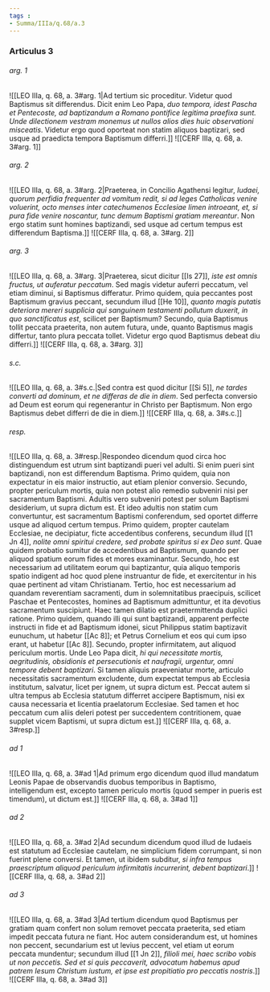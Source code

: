 ```yaml
---
tags : 
- Summa/IIIa/q.68/a.3
---
```


### Articulus 3

###### arg. 1
![[LEO IIIa, q. 68, a. 3#arg. 1|Ad tertium sic proceditur. Videtur quod Baptismus sit differendus. Dicit enim Leo Papa, *duo tempora, idest Pascha et Pentecoste, ad baptizandum a Romano pontifice legitima praefixa sunt. Unde dilectionem vestram monemus ut nullos alios dies huic observationi misceatis*. Videtur ergo quod oporteat non statim aliquos baptizari, sed usque ad praedicta tempora Baptismum differri.]]
![[CERF IIIa, q. 68, a. 3#arg. 1]]

###### arg. 2
![[LEO IIIa, q. 68, a. 3#arg. 2|Praeterea, in Concilio Agathensi legitur, *Iudaei, quorum perfidia frequenter ad vomitum redit, si ad leges Catholicas venire voluerint, octo menses inter catechumenos Ecclesiae limen introeant, et, si pura fide venire noscantur, tunc demum Baptismi gratiam mereantur*. Non ergo statim sunt homines baptizandi, sed usque ad certum tempus est differendum Baptisma.]]
![[CERF IIIa, q. 68, a. 3#arg. 2]]

###### arg. 3
![[LEO IIIa, q. 68, a. 3#arg. 3|Praeterea, sicut dicitur [[Is 27]], *iste est omnis fructus, ut auferatur peccatum*. Sed magis videtur auferri peccatum, vel etiam diminui, si Baptismus differatur. Primo quidem, quia peccantes post Baptismum gravius peccant, secundum illud [[He 10]], *quanto magis putatis deteriora mereri supplicia qui sanguinem testamenti pollutum duxerit, in quo sanctificatus est*, scilicet per Baptismum? Secundo, quia Baptismus tollit peccata praeterita, non autem futura, unde, quanto Baptismus magis differtur, tanto plura peccata tollet. Videtur ergo quod Baptismus debeat diu differri.]]
![[CERF IIIa, q. 68, a. 3#arg. 3]]

###### s.c.
![[LEO IIIa, q. 68, a. 3#s.c.|Sed contra est quod dicitur [[Si 5]], *ne tardes converti ad dominum, et ne differas de die in diem*. Sed perfecta conversio ad Deum est eorum qui regenerantur in Christo per Baptismum. Non ergo Baptismus debet differri de die in diem.]]
![[CERF IIIa, q. 68, a. 3#s.c.]]

###### resp.
![[LEO IIIa, q. 68, a. 3#resp.|Respondeo dicendum quod circa hoc distinguendum est utrum sint baptizandi pueri vel adulti. Si enim pueri sint baptizandi, non est differendum Baptisma. Primo quidem, quia non expectatur in eis maior instructio, aut etiam plenior conversio. Secundo, propter periculum mortis, quia non potest alio remedio subveniri nisi per sacramentum Baptismi. Adultis vero subveniri potest per solum Baptismi desiderium, ut supra dictum est. Et ideo adultis non statim cum convertuntur, est sacramentum Baptismi conferendum, sed oportet differre usque ad aliquod certum tempus. Primo quidem, propter cautelam Ecclesiae, ne decipiatur, ficte accedentibus conferens, secundum illud [[1 Jn 4]], *nolite omni spiritui credere, sed probate spiritus si ex Deo sunt*. Quae quidem probatio sumitur de accedentibus ad Baptismum, quando per aliquod spatium eorum fides et mores examinantur. Secundo, hoc est necessarium ad utilitatem eorum qui baptizantur, quia aliquo temporis spatio indigent ad hoc quod plene instruantur de fide, et exercitentur in his quae pertinent ad vitam Christianam. Tertio, hoc est necessarium ad quandam reverentiam sacramenti, dum in solemnitatibus praecipuis, scilicet Paschae et Pentecostes, homines ad Baptismum admittuntur, et ita devotius sacramentum suscipiunt. Haec tamen dilatio est praetermittenda duplici ratione. Primo quidem, quando illi qui sunt baptizandi, apparent perfecte instructi in fide et ad Baptismum idonei, sicut Philippus statim baptizavit eunuchum, ut habetur [[Ac 8]]; et Petrus Cornelium et eos qui cum ipso erant, ut habetur [[Ac 8]]. Secundo, propter infirmitatem, aut aliquod periculum mortis. Unde Leo Papa dicit, *hi qui necessitate mortis, aegritudinis, obsidionis et persecutionis et naufragii, urgentur, omni tempore debent baptizari*. Si tamen aliquis praeveniatur morte, articulo necessitatis sacramentum excludente, dum expectat tempus ab Ecclesia institutum, salvatur, licet per ignem, ut supra dictum est. Peccat autem si ultra tempus ab Ecclesia statutum differret accipere Baptismum, nisi ex causa necessaria et licentia praelatorum Ecclesiae. Sed tamen et hoc peccatum cum aliis deleri potest per succedentem contritionem, quae supplet vicem Baptismi, ut supra dictum est.]]
![[CERF IIIa, q. 68, a. 3#resp.]]

###### ad 1
![[LEO IIIa, q. 68, a. 3#ad 1|Ad primum ergo dicendum quod illud mandatum Leonis Papae de observandis duobus temporibus in Baptismo, intelligendum est, excepto tamen periculo mortis (quod semper in pueris est timendum), ut dictum est.]]
![[CERF IIIa, q. 68, a. 3#ad 1]]

###### ad 2
![[LEO IIIa, q. 68, a. 3#ad 2|Ad secundum dicendum quod illud de Iudaeis est statutum ad Ecclesiae cautelam, ne simplicium fidem corrumpant, si non fuerint plene conversi. Et tamen, ut ibidem subditur, *si infra tempus praescriptum aliquod periculum infirmitatis incurrerint, debent baptizari*.]]
![[CERF IIIa, q. 68, a. 3#ad 2]]

###### ad 3
![[LEO IIIa, q. 68, a. 3#ad 3|Ad tertium dicendum quod Baptismus per gratiam quam confert non solum removet peccata praeterita, sed etiam impedit peccata futura ne fiant. Hoc autem considerandum est, ut homines non peccent, secundarium est ut levius peccent, vel etiam ut eorum peccata mundentur; secundum illud [[1 Jn 2]], *filioli mei, haec scribo vobis ut non peccetis. Sed et si quis peccaverit, advocatum habemus apud patrem Iesum Christum iustum, et ipse est propitiatio pro peccatis nostris*.]]
![[CERF IIIa, q. 68, a. 3#ad 3]]

